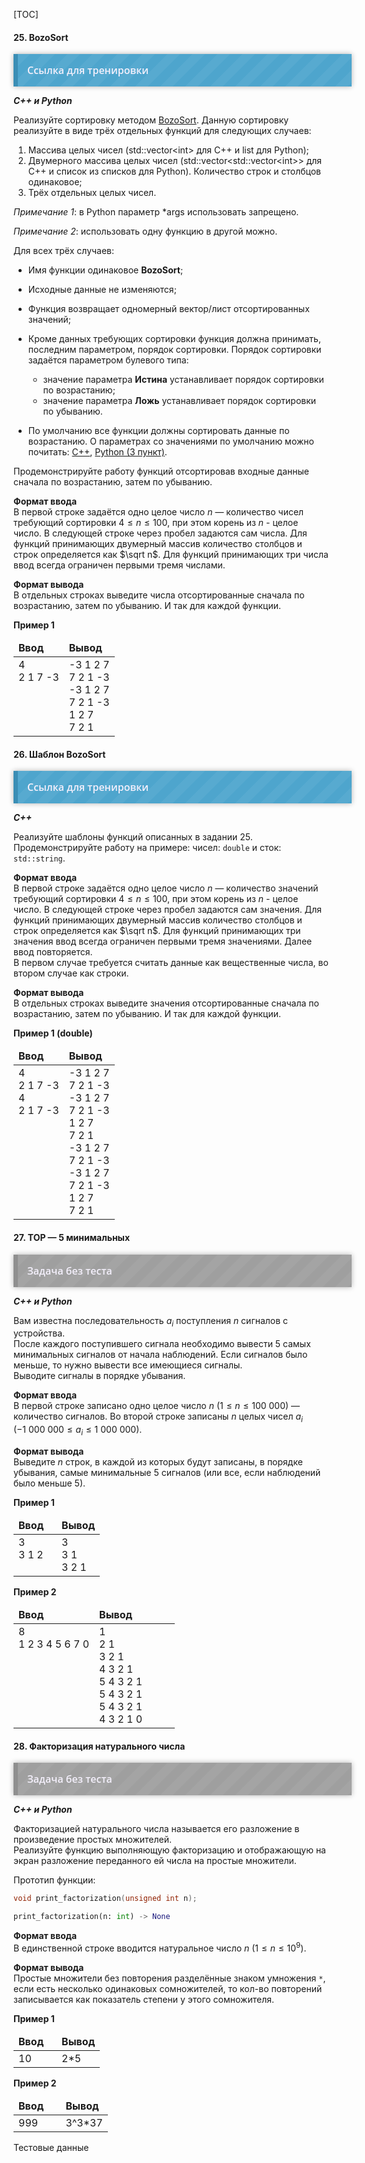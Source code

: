 [TOC]

#### <span>25</span>. BozoSort

<div id="testing" style="background-size: 40px 40px; background-image: -moz-linear-gradient(135deg, rgba(255, 255, 255, .05) 25%, transparent 25%, transparent 50%, rgba(255, 255, 255, .05) 50%, rgba(255, 255, 255, .05) 75%, transparent 75%, transparent); background-image: -webkit-linear-gradient(135deg, rgba(255, 255, 255, .05) 25%, transparent 25%, transparent 50%, rgba(255, 255, 255, .05) 50%, rgba(255, 255, 255, .05) 75%, transparent 75%, transparent); background-image: linear-gradient(135deg, rgba(255, 255, 255, .05) 25%, transparent 25%, transparent 50%, rgba(255, 255, 255, .05) 50%, rgba(255, 255, 255, .05) 75%, transparent 75%, transparent); box-shadow: 0 0 8px rgba(0,0,0,.3); width: 100%; margin: 0 auto; padding:15px; background-color: #4ea5cd; border-left:7px #3b8eb5 solid;">
<a href="https://www.classmarker.com/online-test/start/?quiz=mq65ff7848b94703" style="text-decoration: none; font:16px 'Open Sans'; font-weight:600; color:#f4f0fc;">Ссылка для тренировки</a>
</div>


***С++ и Python***

Реализуйте сортировку методом [BozoSort](https://habr.com/ru/post/198114/). Данную сортировку реализуйте в виде трёх отдельных функций для следующих случаев:

1. Массива целых чисел (std::vector<int\> для С++ и list для Python);
2. Двумерного массива целых чисел (std::vector\<std::vector<int\>> для С++ и список из списков для Python). Количество строк и столбцов одинаковое;
3. Трёх отдельных целых чисел.

*Примечание 1*: в Python параметр *args использовать запрещено.

*Примечание 2*: использовать одну функцию в другой можно.

Для всех трёх случаев:

- Имя функции одинаковое **BozoSort**;
- Исходные данные не изменяются;
- Функция возвращает одномерный вектор/лист отсортированных значений;
- Кроме данных требующих сортировки функция должна принимать, последним параметром, порядок сортировки. Порядок сортировки задаётся параметром булевого типа:
  - значение параметра **Истина** устанавливает порядок сортировки по возрастанию;
  - значение параметра **Ложь** устанавливает порядок сортировки по убыванию.  

- По умолчанию все функции должны сортировать данные по возрастанию. О параметрах со значениями по умолчанию можно почитать: [C++](https://ravesli.com/urok-103-parametry-po-umolchaniyu/), [Python (3 пункт)](https://habr.com/ru/company/ruvds/blog/515678).

Продемонстрируйте работу функций отсортировав входные данные сначала по возрастанию, затем по убыванию.

**Формат ввода**  
В первой строке задаётся одно целое число $n$ — количество чисел требующий сортировки $4\leq n\leq 100$, при этом корень из $n$ - целое число. В следующей строке через пробел задаются сам числа. Для функций принимающих двумерный массив количество столбцов и строк определяется как $\sqrt n$. Для функций принимающих три числа ввод всегда ограничен первыми тремя числами. 

**Формат вывода**  
В отдельных строках выведите числа отсортированные сначала по возрастанию, затем по убыванию. И так для каждой функции. 

**Пример 1**

<table>
<thead><tr><td width="50%"><b>Ввод</b></td><td width="50%"><b>Вывод</b></td></tr></thead>
<tr><td valign="top">4<br/>2 1 7 -3</td><td valign="top">-3 1 2 7<br/>7 2 1 -3<br/>-3 1 2 7<br/>7 2 1 -3<br/>1 2 7<br/>7 2 1</td></tr>
</table> 


#### <span>26</span>. Шаблон BozoSort

<div id="testing" style="background-size: 40px 40px; background-image: -moz-linear-gradient(135deg, rgba(255, 255, 255, .05) 25%, transparent 25%, transparent 50%, rgba(255, 255, 255, .05) 50%, rgba(255, 255, 255, .05) 75%, transparent 75%, transparent); background-image: -webkit-linear-gradient(135deg, rgba(255, 255, 255, .05) 25%, transparent 25%, transparent 50%, rgba(255, 255, 255, .05) 50%, rgba(255, 255, 255, .05) 75%, transparent 75%, transparent); background-image: linear-gradient(135deg, rgba(255, 255, 255, .05) 25%, transparent 25%, transparent 50%, rgba(255, 255, 255, .05) 50%, rgba(255, 255, 255, .05) 75%, transparent 75%, transparent); box-shadow: 0 0 8px rgba(0,0,0,.3); width: 100%; margin: 0 auto; padding:15px; background-color: #4ea5cd; border-left:7px #3b8eb5 solid;">
<a href="https://www.classmarker.com/online-test/start/?quiz=t445ffb9054ad832" style="text-decoration: none; font:16px 'Open Sans'; font-weight:600; color:#f4f0fc;">Ссылка для тренировки</a>
</div>

***С++***

Реализуйте шаблоны функций описанных в задании 25. Продемонстрируйте работу на примере: чисел: `double` и сток: `std::string`.

**Формат ввода**  
В первой строке задаётся одно целое число $n$ — количество значений требующий сортировки $4\leq n\leq 100$, при этом корень из $n$ - целое число. В следующей строке через пробел задаются сам значения. Для функций принимающих двумерный массив количество столбцов и строк определяется как $\sqrt n$. Для функций принимающих три значения ввод всегда ограничен первыми тремя значениями. Далее ввод повторяется.  
В первом случае требуется считать данные как вещественные числа, во втором случае как строки.

**Формат вывода**  
В отдельных строках выведите значения отсортированные сначала по возрастанию, затем по убыванию. И так для каждой функции. 

**Пример 1 (double)**

<table>
<thead><tr><td width="50%"><b>Ввод</b></td><td width="50%"><b>Вывод</b></td></tr></thead>
<tr><td valign="top">4<br/>2 1 7 -3<br/>4<br/>2 1 7 -3</td><td valign="top">-3 1 2 7<br/>7 2 1 -3<br/>-3 1 2 7<br/>7 2 1 -3<br/>1 2 7<br/>7 2 1<br>-3 1 2 7<br/>7 2 1 -3<br/>-3 1 2 7<br/>7 2 1 -3<br/>1 2 7<br/>7 2 1</td></tr>
</table> 



#### <span>27</span>. TOP — 5 минимальных
<div id="testing" style="background-size: 40px 40px; background-image: -moz-linear-gradient(135deg, rgba(255, 255, 255, .05) 25%, transparent 25%, transparent 50%, rgba(255, 255, 255, .05) 50%, rgba(255, 255, 255, .05) 75%, transparent 75%, transparent); background-image: -webkit-linear-gradient(135deg, rgba(255, 255, 255, .05) 25%, transparent 25%, transparent 50%, rgba(255, 255, 255, .05) 50%, rgba(255, 255, 255, .05) 75%, transparent 75%, transparent); background-image: linear-gradient(135deg, rgba(255, 255, 255, .05) 25%, transparent 25%, transparent 50%, rgba(255, 255, 255, .05) 50%, rgba(255, 255, 255, .05) 75%, transparent 75%, transparent); box-shadow: 0 0 8px rgba(0,0,0,.3); width: 100%; margin: 0 auto; padding:15px; background-color: #9f9f9f; border-left:7px #8f8f8f solid;">
<a href="#" style="text-decoration: none; font:16px 'Open Sans'; font-weight:600; color:#f4f0fc;">Задача без теста</a>
</div>

***С++ и Python***

Вам известна последовательность $a_i$ поступления $n$ сигналов с устройства.  
После каждого поступившего сигнала необходимо вывести 5 самых минимальных сигналов от начала наблюдений. Если сигналов было меньше, то нужно вывести все имеющиеся сигналы.   
Выводите сигналы в порядке убывания.

**Формат ввода**   
В первой строке записано одно целое число $n$ ($1\leq n\leq 100\:000$) — количество сигналов. Во второй строке записаны $n$ целых чисел $a_i$ ($-1\:000\:000\leq a_i\leq 1\:000\:000$).

**Формат вывода**  
Выведите $n$ строк, в каждой из которых будут записаны, в порядке убывания, самые минимальные 5 сигналов (или все, если наблюдений было меньше 5).

**Пример 1**

<table>
<thead><tr><td width="50%"><b>Ввод</b></td><td width="50%"><b>Вывод</b></td></tr></thead>
<tr><td valign="top">3<br/>3 1 2</td><td valign="top">3<br/>3 1<br/>3 2 1</td></tr>
</table> 

**Пример 2**

<table>
<thead><tr><td width="50%"><b>Ввод</b></td><td width="50%"><b>Вывод</b></td></tr></thead>
<tr><td valign="top">8<br/>1 2 3 4 5 6 7 0</td><td valign="top">1<br/>2 1<br/>3 2 1<br/>4 3 2 1<br/>5 4 3 2 1<br/>5 4 3 2 1<br/>5 4 3 2 1<br/>4 3 2 1 0</td></tr>
</table> 


#### <span>28</span>. Факторизация натурального числа
<div id="testing" style="background-size: 40px 40px; background-image: -moz-linear-gradient(135deg, rgba(255, 255, 255, .05) 25%, transparent 25%, transparent 50%, rgba(255, 255, 255, .05) 50%, rgba(255, 255, 255, .05) 75%, transparent 75%, transparent); background-image: -webkit-linear-gradient(135deg, rgba(255, 255, 255, .05) 25%, transparent 25%, transparent 50%, rgba(255, 255, 255, .05) 50%, rgba(255, 255, 255, .05) 75%, transparent 75%, transparent); background-image: linear-gradient(135deg, rgba(255, 255, 255, .05) 25%, transparent 25%, transparent 50%, rgba(255, 255, 255, .05) 50%, rgba(255, 255, 255, .05) 75%, transparent 75%, transparent); box-shadow: 0 0 8px rgba(0,0,0,.3); width: 100%; margin: 0 auto; padding:15px; background-color: #9f9f9f; border-left:7px #8f8f8f solid;">
<a href="#" style="text-decoration: none; font:16px 'Open Sans'; font-weight:600; color:#f4f0fc;">Задача без теста</a>
</div>

***С++ и Python***

Факторизацией натурального числа называется его разложение в произведение простых множителей.  
Реализуйте функцию выполняющую факторизацию и отображающую на экран разложение переданного ей числа на простые множители.

Прототип функции:

```C++
void print_factorization(unsigned int n);
```

```python
print_factorization(n: int) -> None
```

**Формат ввода**  
В единственной строке вводится натуральное число $n$ ($1\leq n\leq 10^9$).

**Формат вывода**  
Простые множители без повторения разделённые знаком умножения `*`, если есть несколько одинаковых сомножителей, то кол-во повторений записывается как показатель степени у этого сомножителя.

**Пример 1**

<table>
<thead><tr><td width="50%"><b>Ввод</b></td><td width="50%"><b>Вывод</b></td></tr></thead>
<tr><td valign="top">10</td><td valign="top">2*5</td></tr>
</table> 

**Пример 2**

<table>
<thead><tr><td width="50%"><b>Ввод</b></td><td width="50%"><b>Вывод</b></td></tr></thead>
<tr><td valign="top">999</td><td valign="top">3^3*37</td></tr>
</table> 

<details style="box-sizing: inherit; display: block;"><summary style="box-sizing: inherit; display: block;">Тестовые данные</summary><table border="0" cellpadding="3" cellspacing="0">
<tbody><tr>
<td style="border: 0 solid #fff;"><table><caption>1 − 20</caption><tbody><tr><td>1</td><td>—</td></tr><tr><td>2</td><td>2</td></tr><tr><td>3</td><td>3</td></tr><tr><td>4</td><td>2<sup>2</sup></td></tr><tr><td>5</td><td>5</td></tr><tr><td>6</td><td>2·3</td></tr><tr><td>7</td><td>7</td></tr><tr><td>8</td><td>2<sup>3</sup></td></tr><tr><td>9</td><td>3<sup>2</sup></td></tr><tr><td>10</td><td>2·5</td></tr><tr><td>11</td><td>11</td></tr><tr><td>12</td><td>2<sup>2</sup>·3</td></tr><tr><td>13</td><td>13</td></tr><tr><td>14</td><td>2·7</td></tr><tr><td>15</td><td>3·5</td></tr><tr><td>16</td><td>2<sup>4</sup></td></tr><tr><td>17</td><td>17</td></tr><tr><td>18</td><td>2·3<sup>2</sup></td></tr><tr><td>19</td><td>19</td></tr><tr><td>20</td><td>2<sup>2</sup>·5</td></tr></tbody></table></td>
<td style="border: 0 solid #fff;"><table><caption>21 − 40</caption><tbody><tr><td>21</td><td>3·7</td></tr><tr><td>22</td><td>2·11</td></tr><tr><td>23</td><td>23</td></tr><tr><td>24</td><td>2<sup>3</sup>·3</td></tr><tr><td>25</td><td>5<sup>2</sup></td></tr><tr><td>26</td><td>2·13</td></tr><tr><td>27</td><td>3<sup>3</sup></td></tr><tr><td>28</td><td>2<sup>2</sup>·7</td></tr><tr><td>29</td><td>29</td></tr><tr><td>30</td><td>2·3·5</td></tr><tr><td>31</td><td>31</td></tr><tr><td>32</td><td>2<sup>5</sup></td></tr><tr><td>33</td><td>3·11</td></tr><tr><td>34</td><td>2·17</td></tr><tr><td>35</td><td>5·7</td></tr><tr><td>36</td><td>2<sup>2</sup>·3<sup>2</sup></td></tr><tr><td>37</td><td>37</td></tr><tr><td>38</td><td>2·19</td></tr><tr><td>39</td><td>3·13</td></tr><tr><td>40</td><td>2<sup>3</sup>·5</td></tr></tbody></table></td>
<td style="border: 0 solid #fff;"><table><caption>41 − 60</caption><tbody><tr><td>41</td><td>41</td></tr><tr><td>42</td><td>2·3·7</td></tr><tr><td>43</td><td>43</td></tr><tr><td>44</td><td>2<sup>2</sup>·11</td></tr><tr><td>45</td><td>3<sup>2</sup>·5</td></tr><tr><td>46</td><td>2·23</td></tr><tr><td>47</td><td>47</td></tr><tr><td>48</td><td>2<sup>4</sup>·3</td></tr><tr><td>49</td><td>7<sup>2</sup></td></tr><tr><td>50</td><td>2·5<sup>2</sup></td></tr><tr><td>51</td><td>3·17</td></tr><tr><td>52</td><td>2<sup>2</sup>·13</td></tr><tr><td>53</td><td>53</td></tr><tr><td>54</td><td>2·3<sup>3</sup></td></tr><tr><td>55</td><td>5·11</td></tr><tr><td>56</td><td>2<sup>3</sup>·7</td></tr><tr><td>57</td><td>3·19</td></tr><tr><td>58</td><td>2·29</td></tr><tr><td>59</td><td>59</td></tr><tr><td>60</td><td>2<sup>2</sup>·3·5</td></tr></tbody></table></td>
<td style="border: 0 solid #fff;"><table><caption>61 − 80</caption><tbody><tr><td>61</td><td>61</td></tr><tr><td>62</td><td>2·31</td></tr><tr><td>63</td><td>3<sup>2</sup>·7</td></tr><tr><td>64</td><td>2<sup>6</sup></td></tr><tr><td>65</td><td>5·13</td></tr><tr><td>66</td><td>2·3·11</td></tr><tr><td>67</td><td>67</td></tr><tr><td>68</td><td>2<sup>2</sup>·17</td></tr><tr><td>69</td><td>3·23</td></tr><tr><td>70</td><td>2·5·7</td></tr><tr><td>71</td><td>71</td></tr><tr><td>72</td><td>2<sup>3</sup>·3<sup>2</sup></td></tr><tr><td>73</td><td>73</td></tr><tr><td>74</td><td>2·37</td></tr><tr><td>75</td><td>3·5<sup>2</sup></td></tr><tr><td>76</td><td>2<sup>2</sup>·19</td></tr><tr><td>77</td><td>7·11</td></tr><tr><td>78</td><td>2·3·13</td></tr><tr><td>79</td><td>79</td></tr><tr><td>80</td><td>2<sup>4</sup>·5</td></tr></tbody></table></td>
<td style="border: 0 solid #fff;"><table><caption>81 − 100</caption><tbody><tr><td>81</td><td>3<sup>4</sup></td></tr><tr><td>82</td><td>2·41</td></tr><tr><td>83</td><td>83</td></tr><tr><td>84</td><td>2<sup>2</sup>·3·7</td></tr><tr><td>85</td><td>5·17</td></tr><tr><td>86</td><td>2·43</td></tr><tr><td>87</td><td>3·29</td></tr><tr><td>88</td><td>2<sup>3</sup>·11</td></tr><tr><td>89</td><td>89</td></tr><tr><td>90</td><td>2·3<sup>2</sup>·5</td></tr><tr><td>91</td><td>7·13</td></tr><tr><td>92</td><td>2<sup>2</sup>·23</td></tr><tr><td>93</td><td>3·31</td></tr><tr><td>94</td><td>2·47</td></tr><tr><td>95</td><td>5·19</td></tr><tr><td>96</td><td>2<sup>5</sup>·3</td></tr><tr><td>97</td><td>97</td></tr><tr><td>98</td><td>2·7<sup>2</sup></td></tr><tr><td>99</td><td>3<sup>2</sup>·11</td></tr><tr><td>100</td><td>2<sup>2</sup>·5<sup>2</sup></td></tr></tbody></table></td>
</tr></tbody></table>
</details>
